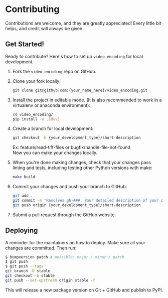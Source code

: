 # Contributing

Contributions are welcome, and they are greatly appreciated! Every little bit
helps, and credit will always be given.

## Get Started!
Ready to contribute? Here's how to set up `video_encoding` for local development.

1. Fork the `video_encoding` repo on GitHub.

2. Clone your fork locally:

    ```bash
    git clone git@github.com:{your_name_here}/video_encoding.git
    ```

3. Install the project in editable mode. (It is also recommended to work in a virtualenv or anaconda environment):

    ```bash
    cd video_encoding/
    pip install -e .[dev]
    ```

4. Create a branch for local development:

    ```bash
    git checkout -b {your_development_type}/short-description
    ```

    Ex: feature/read-tiff-files or bugfix/handle-file-not-found<br>
    Now you can make your changes locally.

5. When you're done making changes, check that your changes pass linting and
   tests, including testing other Python versions with make:

    ```bash
    make build
    ```

6. Commit your changes and push your branch to GitHub:

    ```bash
    git add .
    git commit -m "Resolves gh-###. Your detailed description of your changes."
    git push origin {your_development_type}/short-description
    ```

7. Submit a pull request through the GitHub website.

## Deploying

A reminder for the maintainers on how to deploy.
Make sure all your changes are committed.
Then run:

```bash
$ bumpversion patch # possible: major / minor / patch
$ git push
$ git push --tags
git branch -D stable
git checkout -b stable
git push --set-upstream origin stable -f
```

This will release a new package version on Git + GitHub and publish to PyPI.
